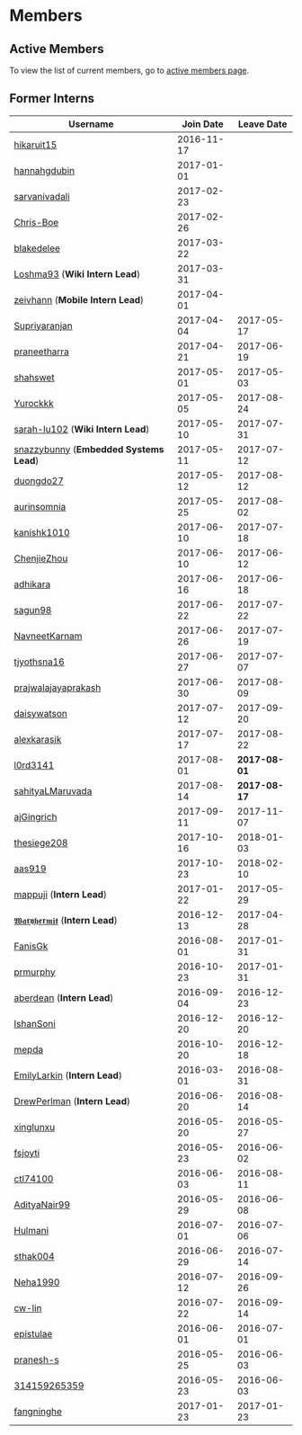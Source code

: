 ﻿# Members

## Active Members

To view the list of current members, go to [active members page](vi-team.md).

## Former Interns

|**Username**|**Join Date**|**Leave Date**|
|------------|-------------|--------------|
|[hikaruit15](profiles/hikaruit15.md)| 2016-11-17 |
|[hannahgdubin](profiles/hannahgdubin.md)| 2017-01-01 |
|[sarvanivadali](profiles/sarvanivadali.md)| 2017-02-23 |
|[Chris-Boe](profiles/Chris-Boe.md)| 2017-02-26 |
|[blakedelee](profiles/BlakeDeLee.md)| 2017-03-22 |
|[Loshma93](profiles/Loshma93.md) (**Wiki Intern Lead**)| 2017-03-31 |
|[zeivhann](profiles/zeivhann.md) (**Mobile Intern Lead**)| 2017-04-01 |
|[Supriyaranjan](profiles/Supriyaranjan.md)| 2017-04-04 | 2017-05-17
|[praneetharra](profiles/praneetharra.md)| 2017-04-21 | 2017-06-19
|[shahswet](profiles/shahswet.md)| 2017-05-01 | 2017-05-03
|[Yurockkk](profiles/Yurockkk.md)| 2017-05-05 | 2017-08-24
|[sarah-lu102](profiles/sarah-lu102.md) (**Wiki Intern Lead**)| 2017-05-10 | 2017-07-31
|[snazzybunny](profiles/snazzybunny.md) (**Embedded Systems Lead**)| 2017-05-11 | 2017-07-12
|[duongdo27](profiles/duongdo.md)| 2017-05-12 | 2017-08-12
|[aurinsomnia](profiles/aurinsomnia.md)| 2017-05-25 | 2017-08-02
|[kanishk1010](profiles/kanishk1010.md)| 2017-06-10 | 2017-07-18
|[ChenjieZhou](profiles/ChenjieZhou.md)| 2017-06-10 | 2017-06-12
|[adhikara](profiles/adhikara.md)| 2017-06-16 | 2017-06-18
|[sagun98](profiles/sagun98.md)| 2017-06-22 | 2017-07-22
|[NavneetKarnam](profiles/navneetkarnam.md)| 2017-06-26 | 2017-07-19
|[tjyothsna16](profiles/tjyothsna16.md)| 2017-06-27 | 2017-07-07
|[prajwalajayaprakash](profiles/prajwalajayaprakash.md)| 2017-06-30 | 2017-08-09
|[daisywatson](profiles/daisywatson.md)| 2017-07-12 | 2017-09-20
|[alexkarasik](profiles/alexkarasik.md)| 2017-07-17 | 2017-08-22
|[l0rd3141](profiles/l0rd3141.md)| 2017-08-01 | **2017-08-01**
|[sahityaLMaruvada](profiles/sahityaLMaruvada.md)| 2017-08-14 | **2017-08-17**
|[ajGingrich](profiles/ajGingrich.md)| 2017-09-11 | 2017-11-07
|[thesiege208](profiles/thesiege208.md)| 2017-10-16 | 2018-01-03 
|[aas919](profiles/aas919.md)| 2017-10-23 |2018-02-10
|[mappuji](profiles/mappuji.md) (**Intern Lead**)| 2017-01-22 |2017-05-29 |
|[𝖂𝖆𝖗𝖞𝖍𝖊𝖗𝖒𝖎𝖙](profiles/waryhermit.md) (**Intern Lead**)| 2016-12-13 | 2017-04-28 |
|[FanisGk](profiles/FanisGk.md)| 2016-08-01 | 2017-01-31 |
|[prmurphy](profiles/prmurphy.md)| 2016-10-23 | 2017-01-31 |
|[aberdean](profiles/aberdean.md) (**Intern Lead**)| 2016-09-04 | 2016-12-23 |
|[IshanSoni](profiles/IshanSoni.md)| 2016-12-20 | 2016-12-20 |
|[mepda](profiles/mepda.md)| 2016-10-20 | 2016-12-18 |
|[EmilyLarkin](profiles/EmilyLarkin.md) (**Intern Lead**)| 2016-03-01 | 2016-08-31 |
|[DrewPerlman](profiles/DrewPerlman.md) (**Intern Lead**)| 2016-06-20 | 2016-08-14 |
|[xinglunxu](profiles/xinglunxu.md)| 2016-05-20 | 2016-05-27 |
|[fsjoyti](profiles/fsjoyti.md)| 2016-05-23 | 2016-06-02 |
|[ctl74100](profiles/ctl74100.md)| 2016-06-03 | 2016-08-11 |
|[AdityaNair99](profiles/AdityaNair99.md)| 2016-05-29 | 2016-06-08 |
|[Hulmani](profiles/Hulmani.md)| 2016-07-01 | 2016-07-06 |
|[sthak004](profiles/sthak004.md)| 2016-06-29 | 2016-07-14 |
|[Neha1990](profiles/Neha1990.md)| 2016-07-12 | 2016-09-26 |
|[cw-lin](profiles/cw-lin.md)| 2016-07-22 | 2016-09-14 |
|[epistulae](profiles/epistulae.md)| 2016-06-01 | 2016-07-01 |
|[pranesh-s](profiles/pranesh-s.md)| 2016-05-25 | 2016-06-03 |
|[314159265359](profiles/314159265359.md)| 2016-05-23 | 2016-06-03 |
|[fangninghe](profiles/fangninghe.md)| 2017-01-23 | 2017-01-23 |

